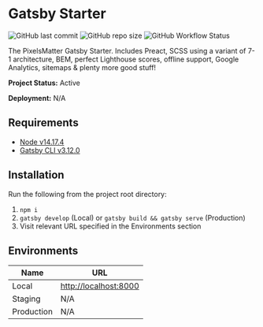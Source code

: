 # Gatsby Starter

![GitHub last commit](https://img.shields.io/github/last-commit/PixelsMatter/gatsby-starter?color=%23560bad)
![GitHub repo size](https://img.shields.io/github/repo-size/PixelsMatter/gatsby-starter?color=%23560bad)
![GitHub Workflow Status](https://img.shields.io/github/workflow/status/PixelsMatter/gatsby-starter/Lighthouse%20CI?color=%23560bad)

The PixelsMatter Gatsby Starter. Includes Preact, SCSS using a variant of 7-1 architecture, BEM, perfect Lighthouse scores, offline support, Google Analytics, sitemaps &amp; plenty more good stuff!


**Project Status:** Active

**Deployment:** N/A

## Requirements

* [Node v14.17.4](https://nodejs.org/en)
* [Gatsby CLI v3.12.0](https://www.npmjs.com/package/gatsby-cli)

## Installation

Run the following from the project root directory:

 1. `npm i`
 2. `gatsby develop` (Local) or `gatsby build && gatsby serve` (Production)
 7. Visit relevant URL specified in the Environments section

## Environments

|Name|URL|
|--|--|
| Local | [http://localhost:8000](http://localhost:8000) |
| Staging | N/A |
| Production | N/A |
